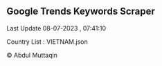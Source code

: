 

## Google Trends Keywords Scraper 
 
Last Update 08-07-2023 , 07:41:10

Country List :
VIETNAM.json



© Abdul Muttaqin 
